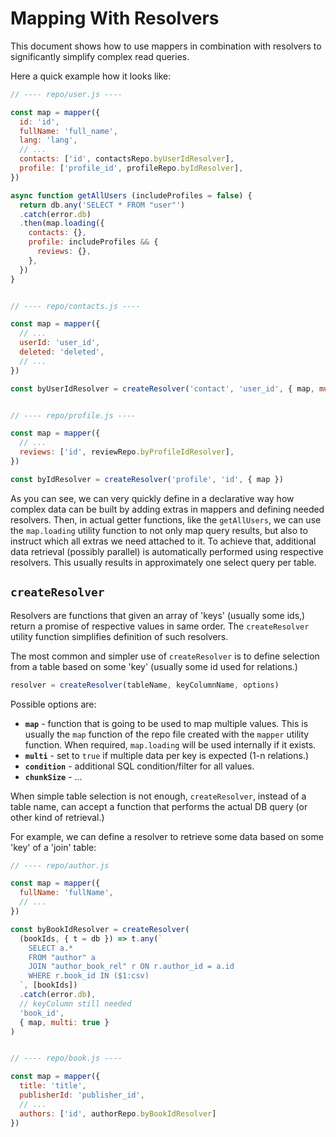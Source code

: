 # Mapping With Resolvers

This document shows how to use mappers in combination with resolvers to significantly simplify complex read queries.

Here a quick example how it looks like:

```js
// ---- repo/user.js ----

const map = mapper({
  id: 'id',
  fullName: 'full_name',
  lang: 'lang',
  // ...
  contacts: ['id', contactsRepo.byUserIdResolver],
  profile: ['profile_id', profileRepo.byIdResolver],
})

async function getAllUsers (includeProfiles = false) {
  return db.any('SELECT * FROM "user"')
  .catch(error.db)
  .then(map.loading({
    contacts: {},
    profile: includeProfiles && {
      reviews: {},
    },
  })
}


// ---- repo/contacts.js ----

const map = mapper({
  // ...
  userId: 'user_id',
  deleted: 'deleted',
  // ...
})

const byUserIdResolver = createResolver('contact', 'user_id', { map, multi: true, condition: 'not "deleted"' })


// ---- repo/profile.js ----

const map = mapper({
  // ...
  reviews: ['id', reviewRepo.byProfileIdResolver],
})

const byIdResolver = createResolver('profile', 'id', { map })
```

As you can see, we can very quickly define in a declarative way how complex data can be built by adding extras in mappers and defining needed resolvers. Then, in actual getter functions, like the `getAllUsers`, we can use the `map.loading` utility function to not only map query results, but also to instruct which all extras we need attached to it.
To achieve that, additional data retrieval (possibly parallel) is automatically performed using respective resolvers. This usually results in approximately one select query per table.

## `createResolver`

Resolvers are functions that given an array of 'keys' (usually some ids,) return a promise of respective values in same order. The `createResolver` utility function simplifies definition of such resolvers.

The most common and simpler use of `createResolver` is to define selection from a table based on some 'key' (usually some id used for relations.)

```js
resolver = createResolver(tableName, keyColumnName, options)
```

Possible options are:
- **`map`** - function that is going to be used to map multiple values. This is usually the `map` function of the repo file created with the `mapper` utility function. When required, `map.loading` will be used internally if it exists.
- **`multi`** - set to `true` if multiple data per key is expected (1-n relations.)
- **`condition`** - additional SQL condition/filter for all values.
- **`chunkSize`** - ...

When simple table selection is not enough, `createResolver`, instead of a table name, can accept a function that performs the actual DB query (or other kind of retrieval.)

For example, we can define a resolver to retrieve some data based on some 'key' of a 'join' table:

```js
// ---- repo/author.js

const map = mapper({
  fullName: 'fullName',
  // ...
})

const byBookIdResolver = createResolver(
  (bookIds, { t = db }) => t.any(`
    SELECT a.*
    FROM "author" a
    JOIN "author_book_rel" r ON r.author_id = a.id
    WHERE r.book_id IN ($1:csv)
  `, [bookIds])
  .catch(error.db),
  // keyColumn still needed
  'book_id',
  { map, multi: true }
)


// ---- repo/book.js ----

const map = mapper({
  title: 'title',
  publisherId: 'publisher_id',
  // ...
  authors: ['id', authorRepo.byBookIdResolver]
})

```
